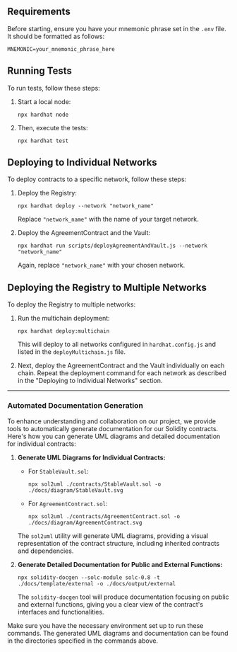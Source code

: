## Requirements

Before starting, ensure you have your mnemonic phrase set in the `.env` file. It should be formatted as follows:

```
MNEMONIC=your_mnemonic_phrase_here
```

## Running Tests

To run tests, follow these steps:

1. Start a local node:

   ```
   npx hardhat node
   ```

2. Then, execute the tests:

   ```
   npx hardhat test
   ```

## Deploying to Individual Networks

To deploy contracts to a specific network, follow these steps:

1. Deploy the Registry:

   ```
   npx hardhat deploy --network "network_name"
   ```

   Replace `"network_name"` with the name of your target network.

2. Deploy the AgreementContract and the Vault:

   ```
   npx hardhat run scripts/deployAgreementAndVault.js --network "network_name"
   ```

   Again, replace `"network_name"` with your chosen network.

## Deploying the Registry to Multiple Networks

To deploy the Registry to multiple networks:

1. Run the multichain deployment:

   ```
   npx hardhat deploy:multichain
   ```

   This will deploy to all networks configured in `hardhat.config.js` and listed in the `deployMultichain.js` file.

2. Next, deploy the AgreementContract and the Vault individually on each chain. Repeat the deployment command for each network as described in the "Deploying to Individual Networks" section.

---

### Automated Documentation Generation

To enhance understanding and collaboration on our project, we provide tools to automatically generate documentation for our Solidity contracts. Here's how you can generate UML diagrams and detailed documentation for individual contracts:

1. **Generate UML Diagrams for Individual Contracts:**
   - For `StableVault.sol`:
     ```
     npx sol2uml ./contracts/StableVault.sol -o ./docs/diagram/StableVault.svg
     ```
   - For `AgreementContract.sol`:
     ```
     npx sol2uml ./contracts/AgreementContract.sol -o ./docs/diagram/AgreementContract.svg
     ```

   The `sol2uml` utility will generate UML diagrams, providing a visual representation of the contract structure, including inherited contracts and dependencies.

2. **Generate Detailed Documentation for Public and External Functions:**
   ```
   npx solidity-docgen --solc-module solc-0.8 -t ./docs/template/external -o ./docs/output/external
   ```

   The `solidity-docgen` tool will produce documentation focusing on public and external functions, giving you a clear view of the contract's interfaces and functionalities.

Make sure you have the necessary environment set up to run these commands. The generated UML diagrams and documentation can be found in the directories specified in the commands above.
